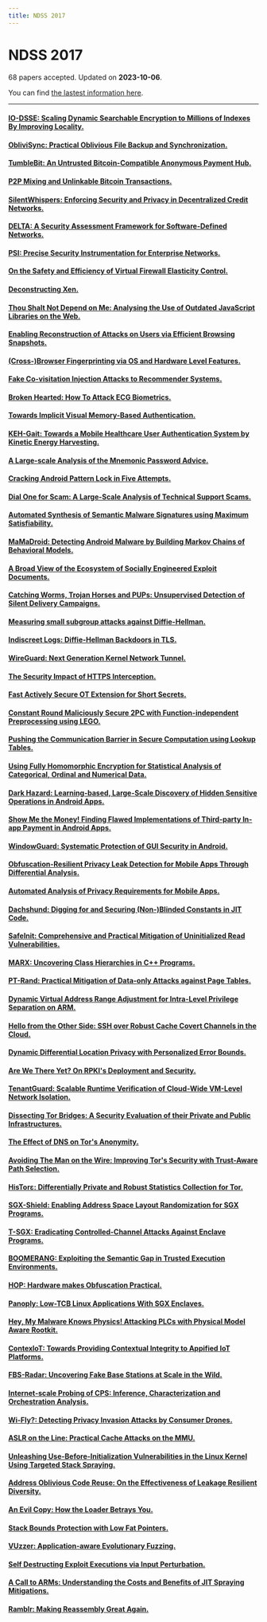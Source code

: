 ```yaml
---
title: NDSS 2017
---
```


# NDSS 2017

68 papers accepted. Updated on **2023-10-06**.



You can find [the lastest information here](https://dblp.org/db/conf/ndss/ndss2017.html).

---

#### [IO-DSSE: Scaling Dynamic Searchable Encryption to Millions of Indexes By Improving Locality.](https://www.ndss-symposium.org/ndss2017/ndss-2017-programme/io-dsse-scaling-dynamic-searchable-encryption-millions-indexes-improving-locality/)

#### [ObliviSync: Practical Oblivious File Backup and Synchronization.](https://www.ndss-symposium.org/ndss2017/ndss-2017-programme/oblivisync-practical-oblivious-file-backup-and-synchronization/)

#### [TumbleBit: An Untrusted Bitcoin-Compatible Anonymous Payment Hub.](https://www.ndss-symposium.org/ndss2017/ndss-2017-programme/tumblebit-untrusted-bitcoin-compatible-anonymous-payment-hub/)

#### [P2P Mixing and Unlinkable Bitcoin Transactions.](https://www.ndss-symposium.org/ndss2017/ndss-2017-programme/p2p-mixing-and-unlinkable-bitcoin-transactions/)

#### [SilentWhispers: Enforcing Security and Privacy in Decentralized Credit Networks.](https://www.ndss-symposium.org/ndss2017/ndss-2017-programme/silentwhispers-enforcing-security-and-privacy-decentralized-credit-networks/)

#### [DELTA: A Security Assessment Framework for Software-Defined Networks.](https://www.ndss-symposium.org/ndss2017/ndss-2017-programme/delta-security-assessment-framework-software-defined-networks/)

#### [PSI: Precise Security Instrumentation for Enterprise Networks.](https://www.ndss-symposium.org/ndss2017/ndss-2017-programme/psi-precise-security-instrumentation-enterprise-networks/)

#### [On the Safety and Efficiency of Virtual Firewall Elasticity Control.](https://www.ndss-symposium.org/ndss2017/ndss-2017-programme/safety-and-efficiency-virtual-firewall-elasticity-control/)

#### [Deconstructing Xen.](https://www.ndss-symposium.org/ndss2017/ndss-2017-programme/deconstructing-xen/)

#### [Thou Shalt Not Depend on Me: Analysing the Use of Outdated JavaScript Libraries on the Web.](https://www.ndss-symposium.org/ndss2017/ndss-2017-programme/thou-shalt-not-depend-me-analysing-use-outdated-javascript-libraries-web/)

#### [Enabling Reconstruction of Attacks on Users via Efficient Browsing Snapshots.](https://www.ndss-symposium.org/ndss2017/ndss-2017-programme/enabling-reconstruction-attacks-users-efficient-browsing-snapshots/)

#### [(Cross-)Browser Fingerprinting via OS and Hardware Level Features.](https://www.ndss-symposium.org/ndss2017/ndss-2017-programme/cross-browser-fingerprinting-os-and-hardware-level-features/)

#### [Fake Co-visitation Injection Attacks to Recommender Systems.](https://www.ndss-symposium.org/ndss2017/ndss-2017-programme/fake-co-visitation-injection-attacks-recommender-systems/)

#### [Broken Hearted: How To Attack ECG Biometrics.](https://www.ndss-symposium.org/ndss2017/ndss-2017-programme/broken-hearted-how-attack-ecg-biometrics/)

#### [Towards Implicit Visual Memory-Based Authentication.](https://www.ndss-symposium.org/ndss2017/ndss-2017-programme/towards-implicit-visual-memory-based-authentication/)

#### [KEH-Gait: Towards a Mobile Healthcare User Authentication System by Kinetic Energy Harvesting.](https://www.ndss-symposium.org/ndss2017/ndss-2017-programme/keh-gait-towards-mobile-healthcare-user-authentication-system-kinetic-energy-harvesting/)

#### [A Large-scale Analysis of the Mnemonic Password Advice.](https://www.ndss-symposium.org/ndss2017/ndss-2017-programme/large-scale-analysis-mnemonic-password-advice/)

#### [Cracking Android Pattern Lock in Five Attempts.](https://www.ndss-symposium.org/ndss2017/ndss-2017-programme/cracking-android-pattern-lock-five-attempts/)

#### [Dial One for Scam: A Large-Scale Analysis of Technical Support Scams.](https://www.ndss-symposium.org/ndss2017/ndss-2017-programme/dial-one-scam-large-scale-analysis-technical-support-scams/)

#### [Automated Synthesis of Semantic Malware Signatures using Maximum Satisfiability.](https://www.ndss-symposium.org/ndss2017/ndss-2017-programme/automated-synthesis-semantic-malware-signatures-using-maximum-satisfiability/)

#### [MaMaDroid: Detecting Android Malware by Building Markov Chains of Behavioral Models.](https://www.ndss-symposium.org/ndss2017/ndss-2017-programme/mamadroid-detecting-android-malware-building-markov-chains-behavioral-models/)

#### [A Broad View of the Ecosystem of Socially Engineered Exploit Documents.](https://www.ndss-symposium.org/ndss2017/ndss-2017-programme/broad-view-ecosystem-socially-engineered-exploit-documents/)

#### [Catching Worms, Trojan Horses and PUPs: Unsupervised Detection of Silent Delivery Campaigns.](https://www.ndss-symposium.org/ndss2017/ndss-2017-programme/catching-worms-trojan-horses-and-pups-unsupervised-detection-silent-delivery-campaigns/)

#### [Measuring small subgroup attacks against Diffie-Hellman.](https://www.ndss-symposium.org/ndss2017/ndss-2017-programme/measuring-small-subgroup-attacks-against-diffie-hellman/)

#### [Indiscreet Logs: Diffie-Hellman Backdoors in TLS.](https://www.ndss-symposium.org/ndss2017/ndss-2017-programme/indiscreet-logs-persistent-diffie-hellman-backdoors-tls/)

#### [WireGuard: Next Generation Kernel Network Tunnel.](https://www.ndss-symposium.org/ndss2017/ndss-2017-programme/wireguard-next-generation-kernel-network-tunnel/)

#### [The Security Impact of HTTPS Interception.](https://www.ndss-symposium.org/ndss2017/ndss-2017-programme/security-impact-https-interception/)

#### [Fast Actively Secure OT Extension for Short Secrets.](https://www.ndss-symposium.org/ndss2017/ndss-2017-programme/fast-actively-secure-ot-extension-for-short-secrets/)

#### [Constant Round Maliciously Secure 2PC with Function-independent Preprocessing using LEGO.](https://www.ndss-symposium.org/ndss2017/ndss-2017-programme/constant-round-maliciously-secure-2pc-function-independent-preprocessing-using-lego/)

#### [Pushing the Communication Barrier in Secure Computation using Lookup Tables.](https://www.ndss-symposium.org/ndss2017/ndss-2017-programme/pushing-communication-barrier-secure-computation-using-lookup-tables/)

#### [Using Fully Homomorphic Encryption for Statistical Analysis of Categorical, Ordinal and Numerical Data.](https://www.ndss-symposium.org/ndss2017/ndss-2017-programme/using-fully-homomorphic-encryption-statistical-analysis-categorical-ordinal-and-numerical-data/)

#### [Dark Hazard: Learning-based, Large-Scale Discovery of Hidden Sensitive Operations in Android Apps.](https://www.ndss-symposium.org/ndss2017/ndss-2017-programme/dark-hazard-learning-based-large-scale-discovery-hidden-sensitive-operations-android-apps/)

#### [Show Me the Money! Finding Flawed Implementations of Third-party In-app Payment in Android Apps.](https://www.ndss-symposium.org/ndss2017/ndss-2017-programme/show-me-money-finding-flawed-implementations-third-party-app-payment-android-apps/)

#### [WindowGuard: Systematic Protection of GUI Security in Android.](https://www.ndss-symposium.org/ndss2017/ndss-2017-programme/windowguard-systematic-protection-gui-security-android/)

#### [Obfuscation-Resilient Privacy Leak Detection for Mobile Apps Through Differential Analysis.](https://www.ndss-symposium.org/ndss2017/ndss-2017-programme/obfuscation-resilient-privacy-leak-detection-mobile-apps-through-differential-analysis/)

#### [Automated Analysis of Privacy Requirements for Mobile Apps.](https://www.ndss-symposium.org/ndss2017/ndss-2017-programme/automated-analysis-privacy-requirements-mobile-apps/)

#### [Dachshund: Digging for and Securing (Non-)Blinded Constants in JIT Code.](https://www.ndss-symposium.org/ndss2017/ndss-2017-programme/dachshund-digging-and-securing-non-blinded-constants-jit-code/)

#### [Safelnit: Comprehensive and Practical Mitigation of Uninitialized Read Vulnerabilities.](https://www.ndss-symposium.org/ndss2017/ndss-2017-programme/safelnit-comprehensive-and-practical-mitigation-uninitialized-read-vulnerabilities/)

#### [MARX: Uncovering Class Hierarchies in C++ Programs.](https://www.ndss-symposium.org/ndss2017/ndss-2017-programme/marx-uncovering-class-hierarchies-c-programs/)

#### [PT-Rand: Practical Mitigation of Data-only Attacks against Page Tables.](https://www.ndss-symposium.org/ndss2017/ndss-2017-programme/pt-rand-practical-mitigation-data-only-attacks-against-page-tables/)

#### [Dynamic Virtual Address Range Adjustment for Intra-Level Privilege Separation on ARM.](https://www.ndss-symposium.org/ndss2017/ndss-2017-programme/dynamic-virtual-address-range-adjustment-intra-level-privilege-separation-arm/)

#### [Hello from the Other Side: SSH over Robust Cache Covert Channels in the Cloud.](https://www.ndss-symposium.org/ndss2017/ndss-2017-programme/hello-other-side-ssh-over-robust-cache-covert-channels-cloud/)

#### [Dynamic Differential Location Privacy with Personalized Error Bounds.](https://www.ndss-symposium.org/ndss2017/ndss-2017-programme/dynamic-differential-location-privacy-personalized-error-bounds/)

#### [Are We There Yet? On RPKI's Deployment and Security.](https://www.ndss-symposium.org/ndss2017/ndss-2017-programme/are-we-there-yet-rpkis-deployment-and-security/)

#### [TenantGuard: Scalable Runtime Verification of Cloud-Wide VM-Level Network Isolation.](https://www.ndss-symposium.org/ndss2017/ndss-2017-programme/tenantguard-scalable-runtime-verification-cloud-wide-vm-level-network-isolation/)

#### [Dissecting Tor Bridges: A Security Evaluation of their Private and Public Infrastructures.](https://www.ndss-symposium.org/ndss2017/ndss-2017-programme/dissecting-tor-bridges-security-evaluation-their-private-and-public-infrastructures/)

#### [The Effect of DNS on Tor's Anonymity.](https://www.ndss-symposium.org/ndss2017/ndss-2017-programme/e-effect-dns-tors-anonymity/)

#### [Avoiding The Man on the Wire: Improving Tor's Security with Trust-Aware Path Selection.](https://www.ndss-symposium.org/ndss2017/ndss-2017-programme/avoding-man-wire-improving-tors-security-trust-aware-path-selection/)

#### [HisTorε: Differentially Private and Robust Statistics Collection for Tor.](https://www.ndss-symposium.org/ndss2017/ndss-2017-programme/histor%CE%B5-differentially-private-and-robust-statistics-collection-tor/)

#### [SGX-Shield: Enabling Address Space Layout Randomization for SGX Programs.](https://www.ndss-symposium.org/ndss2017/ndss-2017-programme/sgx-shield-enabling-address-space-layout-randomization-sgx-programs/)

#### [T-SGX: Eradicating Controlled-Channel Attacks Against Enclave Programs.](https://www.ndss-symposium.org/ndss2017/ndss-2017-programme/t-sgx-eradicating-controlled-channel-attacks-against-enclave-programs/)

#### [BOOMERANG: Exploiting the Semantic Gap in Trusted Execution Environments.](https://www.ndss-symposium.org/ndss2017/ndss-2017-programme/boomerang-exploiting-semantic-gap-trusted-execution-environments/)

#### [HOP: Hardware makes Obfuscation Practical.](https://www.ndss-symposium.org/ndss2017/ndss-2017-programme/hop-hardware-makes-obfuscation-practical/)

#### [Panoply: Low-TCB Linux Applications With SGX Enclaves.](https://www.ndss-symposium.org/ndss2017/ndss-2017-programme/panoply-low-tcb-linux-applications-sgx-enclaves/)

#### [Hey, My Malware Knows Physics! Attacking PLCs with Physical Model Aware Rootkit.](https://www.ndss-symposium.org/ndss2017/ndss-2017-programme/hey-my-malware-knows-physics-attacking-plcs-physical-model-aware-rootkit/)

#### [ContexloT: Towards Providing Contextual Integrity to Appified IoT Platforms.](https://www.ndss-symposium.org/ndss2017/ndss-2017-programme/contexlot-towards-providing-contextual-integrity-appified-iot-platforms/)

#### [FBS-Radar: Uncovering Fake Base Stations at Scale in the Wild.](https://www.ndss-symposium.org/ndss2017/ndss-2017-programme/fbs-radar-uncovering-fake-base-stations-scale-wild/)

#### [Internet-scale Probing of CPS: Inference, Characterization and Orchestration Analysis.](https://www.ndss-symposium.org/ndss2017/ndss-2017-programme/internet-scale-probing-cps-inference-characterization-and-orchestration-analysis/)

#### [Wi-Fly?: Detecting Privacy Invasion Attacks by Consumer Drones.](https://www.ndss-symposium.org/ndss2017/ndss-2017-programme/wi-fly-detecting-privacy-invasion-attacks-consumer-drones/)

#### [ASLR on the Line: Practical Cache Attacks on the MMU.](https://www.ndss-symposium.org/ndss2017/ndss-2017-programme/aslrcache-practical-cache-attacks-mmu/)

#### [Unleashing Use-Before-Initialization Vulnerabilities in the Linux Kernel Using Targeted Stack Spraying.](https://www.ndss-symposium.org/ndss2017/ndss-2017-programme/unleashing-use-initialization-vulnerabilities-linux-kernel-using-targeted-stack-spraying/)

#### [Address Oblivious Code Reuse: On the Effectiveness of Leakage Resilient Diversity.](https://www.ndss-symposium.org/ndss2017/ndss-2017-programme/address-oblivious-code-reuse-effectiveness-leakage-resilient-diversity/)

#### [An Evil Copy: How the Loader Betrays You.](https://www.ndss-symposium.org/ndss2017/ndss-2017-programme/evil-copy-how-loader-betrays-you/)

#### [Stack Bounds Protection with Low Fat Pointers.](https://www.ndss-symposium.org/ndss2017/ndss-2017-programme/stack-object-protection-low-fat-pointers/)

#### [VUzzer: Application-aware Evolutionary Fuzzing.](https://www.ndss-symposium.org/ndss2017/ndss-2017-programme/vuzzer-application-aware-evolutionary-fuzzing/)

#### [Self Destructing Exploit Executions via Input Perturbation.](https://www.ndss-symposium.org/ndss2017/ndss-2017-programme/self-destructing-exploit-executions-input-perturbation/)

#### [A Call to ARMs: Understanding the Costs and Benefits of JIT Spraying Mitigations.](https://www.ndss-symposium.org/ndss2017/ndss-2017-programme/call-arms-understanding-costs-and-benefits-jit-spraying-mitigations/)

#### [Ramblr: Making Reassembly Great Again.](https://www.ndss-symposium.org/ndss2017/ndss-2017-programme/ramblr-making-reassembly-great-again/)

